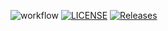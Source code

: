 ![workflow](https://github.com/joegonnella/sem/actions/workflows/main.yml/badge.svg)
[![LICENSE](https://img.shields.io/github/license/joegonnella/sem.svg?style=flat-square)](https://github.com/joegonnella/sem/blob/master/LICENSE)
[![Releases](https://img.shields.io/github/release/joegonnella/sem/all.svg?style=flat-square)](https://github.com/joegonnella/sem/releases)